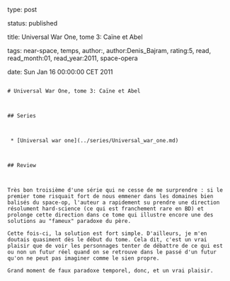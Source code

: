 type: post
status: published
title: Universal War One, tome 3: Caïne et Abel
tags:  near-space,  temps, author:, author:Denis_Bajram, rating:5, read, read_month:01, read_year:2011, space-opera
date: Sun Jan 16 00:00:00 CET 2011
~~~~~~
# Universal War One, tome 3: Caïne et Abel

## Series

 * [Universal war one](../series/Universal_war_one.md)

## Review

Très bon troisième d'une série qui ne cesse de me surprendre : si le premier tome risquait fort de nous emmener dans les domaines bien balisés du space-op, l'auteur a rapidement su prendre une direction résolument hard-science (ce qui est franchement rare en BD) et prolonge cette direction dans ce tome qui illustre encore une des solutions au "fameux" paradoxe du père.  
Cette fois-ci, la solution est fort simple. D'ailleurs, je m'en doutais quasiment dès le début du tome. Cela dit, c'est un vrai plaisir que de voir les personnages tenter de débattre de ce qui est ou non un futur réel quand on se retrouve dans le passé d'un futur qu'on ne peut pas imaginer comme le sien propre.  
Grand moment de faux paradoxe temporel, donc, et un vrai plaisir.